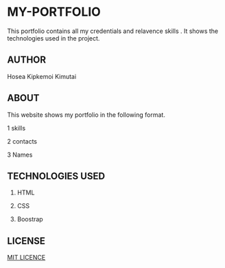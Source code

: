 # MY-PORTFOLIO
This portfolio contains all my credentials and relavence skills .
It shows the technologies used in the project.

## AUTHOR

Hosea Kipkemoi Kimutai

## ABOUT
This website shows my portfolio in the following  format.

1 skills

2 contacts

3 Names

## TECHNOLOGIES USED

1. HTML

2. CSS

3. Boostrap

## LICENSE

[MIT LICENCE](https://opensource.org/licenses/mit-license.php)




